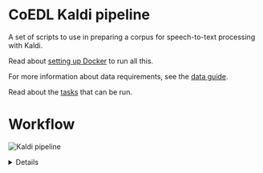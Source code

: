 # CoEDL Kaldi pipeline

A set of scripts to use in preparing a corpus for speech-to-text processing with Kaldi.

Read about [setting up Docker](guides/kaldi-docker-setup.md) to run all this.

For more information about data requirements, see the [data guide](guides/2018-workshop-preparation.md).

Read about the [tasks](guides/about-the-tasks.md) that can be run.


# Workflow

![Kaldi pipeline](https://g.gravizo.com/source/custom_mark?https%3A%2F%2Fraw.githubusercontent.com%2Fcoedl%2Fkaldi-helpers%2Fmaster%2FREADME.md)

 <details> 
  custom_mark
  digraph G {
    f1 [label="Format 1: Elan"]
    f2 [label="Format 2: Transcriber"]
    f3 [label="Format 3: Praat"]
    conversion [shape="box", label="Conversion", fontsize="20"]
    standard   [shape="box", label="Standard format. JSON file"]
    normalise  [shape="box", label="Normalisation", fontsize="20"]
    norm_model [label="Normalisation rules"]
    pronunciation [shape="box", label="Pronunication", fontsize="20"]
    pron_model [label="Pronunciation rules"]
    kaldi      [shape="box", label="Kaldi", fontsize="20"]
    \
    f1 -> conversion
    f2 -> conversion
    f3 -> conversion
    conversion -> standard
    standard -> normalise [label="TEXT", fontcolor="green"]
    standard -> kaldi [label="AUDIO", fontcolor ="green"]
    norm_model -> normalise
    normalise -> pronunciation
    pron_model -> pronunciation
    pronunciation -> kaldi
  ;})
  custom_mark
</details>
